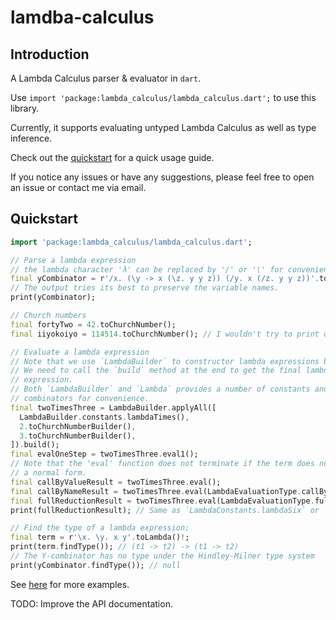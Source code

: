 # lamdba-calculus

## Introduction

A Lambda Calculus parser & evaluator in `dart`.

Use `import 'package:lambda_calculus/lambda_calculus.dart';` to use this library.

Currently, it supports evaluating untyped Lambda Calculus as well as type inference.

Check out the [quickstart](#quickstart) for a quick usage guide.

If you notice any issues or have any suggestions, please feel free to open an issue or contact me via email.

## Quickstart

```dart
import 'package:lambda_calculus/lambda_calculus.dart';

// Parse a lambda expression
// the lambda character 'λ' can be replaced by '/' or '\' for convenience;
final yCombinator = r'/x. (\y -> x (\z. y y z)) (/y. x (/z. y y z))'.toLambda()!;
// The output tries its best to preserve the variable names.
print(yCombinator);

// Church numbers
final fortyTwo = 42.toChurchNumber();
final iiyokoiyo = 114514.toChurchNumber(); // I wouldn't try to print out this one...

// Evaluate a lambda expression
// Note that we use `LambdaBuilder` to constructor lambda expressions bottom-up.
// We need to call the `build` method at the end to get the final lambda
// expression.
// Both `LambdaBuilder` and `Lambda` provides a number of constants and
// combinators for convenience.
final twoTimesThree = LambdaBuilder.applyAll([
  LambdaBuilder.constants.lambdaTimes(),
  2.toChurchNumberBuilder(),
  3.toChurchNumberBuilder(),
]).build();
final evalOneStep = twoTimesThree.eval1();
// Note that the 'eval' function does not terminate if the term does not have
// a normal form.
final callByValueResult = twoTimesThree.eval();
final callByNameResult = twoTimesThree.eval(LambdaEvaluationType.callByName);
final fullReductionResult = twoTimesThree.eval(LambdaEvaluationType.fullReduction);
print(fullReductionResult); // Same as `LambdaConstants.lambdaSix` or `6.toChurchNumber()`

// Find the type of a lambda expression;
final term = r'\x. \y. x y'.toLambda()!;
print(term.findType()); // (t1 -> t2) -> (t1 -> t2)
// The Y-combinator has no type under the Hindley-Milner type system
print(yCombinator.findType()); // null
```

See [here](example/example.dart) for more examples.

TODO: Improve the API documentation.
